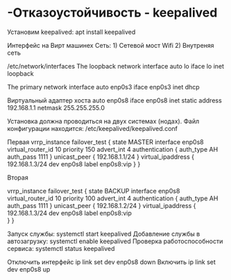# -Отказоустойчивость - keepalived
Установим keepalived: apt install keepalived

Интерфейс на Вирт машинех 
Сеть: 1) Сетевой мост Wifi 2) Внутреняя сеть 

/etc/network/interfaces
The loopback network interface
auto lo
iface lo inet loopback

 The primary network interface
auto enp0s3
iface enp0s3 inet dhcp

 Виртуальный адаптер хоста
auto enp0s8
iface enp0s8 inet static
address 192.168.1.1
netmask 255.255.255.0

Установка должна проводиться на двух системах (нодах).
Файл конфигурации находится: /etc/keepalived/keepalived.conf

Первая
vrrp_instance failover_test {
state MASTER
interface enp0s8
virtual_router_id 10
priority 150
advert_int 4
authentication {
auth_type AH
auth_pass 1111
}
unicast_peer {
192.168.1.1/24
}
virtual_ipaddress {
192.168.1.3/24 dev enp0s8 label enp0s8:vip
}
}

Вторая

vrrp_instance failover_test {
state BACKUP
interface enp0s8
virtual_router_id 10
priority 100
advert_int 4
authentication {
auth_type AH
auth_pass 1111
}
unicast_peer {
192.168.1.2/24
}
virtual_ipaddress {
192.168.1.3/24 dev enp0s8 label enp0s8:vip   
}
}

Запуск службы: systemctl start keepalived
Добавление службы в автозагрузку: systemctl enable keepalived
Проверка работоспособности сервиса: systemctl status keepalived

Отключить интерфейс ip link set dev enp0s8 down
Включить ip link set dev enp0s8 up


